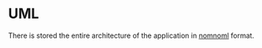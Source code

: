 # UML

There is stored the entire architecture of the application in
[nomnoml](www.nomnoml.com) format.
